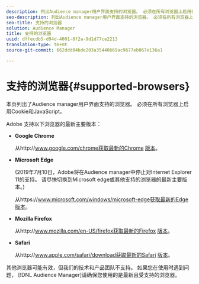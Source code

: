 ```yaml
---
description: 列出Audience manager用户界面支持的浏览器。 必须在所有浏览器上启用Cookie和JavaScript。
seo-description: 列出Audience manager用户界面支持的浏览器。 必须在所有浏览器上启用Cookie和JavaScript。
seo-title: 支持的浏览器
solution: Audience Manager
title: 支持的浏览器
uuid: dffecdb5-d94d-4001-8f2a-9d1d77ce2213
translation-type: tm+mt
source-git-commit: 662ddd04bde203a35440669ac9677eb067e136a1

---
```



# 支持的浏览器{#supported-browsers}

本页列出了Audience manager用户界面支持的浏览器。 必须在所有浏览器上启用Cookie和JavaScript。

<!-- 

c_supported_browsers.xml

 -->

Adobe 支持以下浏览器的最新主要版本：

* **Google Chrome**

   从http://www.google.com/chrome获取最新的Chrome [版本](http://www.google.com/chrome)。

* **Microsoft Edge**

   (2019年7月10日，Adobe将在Audience manager中停止对Internet Explorer 11的支持。 请尽快切换到Microsoft edge或其他支持的浏览器的最新主要版本。)

   从https://www.microsoft.com/windows/microsoft-edge获取最新的Edge [版本](https://www.microsoft.com/windows/microsoft-edge)。

* **Mozilla Firefox**

   从http://www.mozilla.com/en-US/firefox获取最新的Firefox [版本](http://www.mozilla.com/en-US/firefox)。

* **Safari**

   从http://www.apple.com/safari/download获取最新的Safari [版本](http://www.apple.com/safari/download)。

其他浏览器可能有效，但我们的技术和产品团队不支持。 如果您在使用时遇到问题， [!DNL Audience Manager]请确保您使用的是最新且受支持的浏览器。
